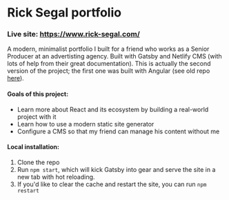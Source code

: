 # Rick Segal portfolio

### Live site: https://www.rick-segal.com/

A modern, minimalist portfolio I built for a friend who works as a Senior Producer at an advertisting agency. Built with Gatsby and Netlify CMS (with lots of help from their great documentation). This is actually the second version of the project; the first one was built with Angular (see old repo [here](https://github.com/johnnycopes/rick-portfolio-old)).

#### Goals of this project:

- Learn more about React and its ecosystem by building a real-world project with it
- Learn how to use a modern static site generator
- Configure a CMS so that my friend can manage his content without me

#### Local installation:

1. Clone the repo
1. Run `npm start`, which will kick Gatsby into gear and serve the site in a new tab with hot reloading.
1. If you'd like to clear the cache and restart the site, you can run `npm restart`
